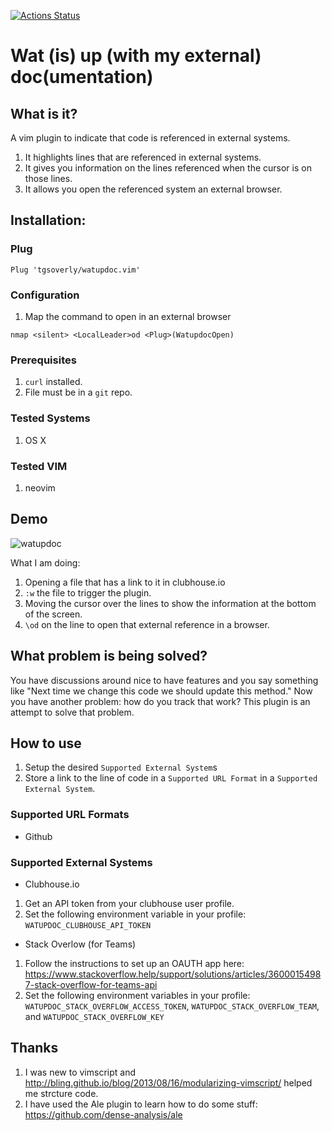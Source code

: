 [![Actions Status](https://github.com/tgsoverly/watupdoc.vim/workflows/CI/badge.svg)](https://github.com/tgsoverly/watupdoc.vim/actions)

# Wat (is) up (with my external) doc(umentation)

## What is it?

A vim plugin to indicate that code is referenced in external systems.

1. It highlights lines that are referenced in external systems.
1. It gives you information on the lines referenced when the cursor is on those lines.
1. It allows you open the referenced system an external browser.

## Installation:

### Plug

```
Plug 'tgsoverly/watupdoc.vim'
```

### Configuration

1. Map the command to open in an external browser
```
nmap <silent> <LocalLeader>od <Plug>(WatupdocOpen)
```

### Prerequisites

1. `curl` installed.
1. File must be in a `git` repo.

### Tested Systems

1. OS X

### Tested VIM

1. neovim

## Demo

![watupdoc](https://user-images.githubusercontent.com/482572/94562513-6cfc6500-0233-11eb-9a2e-0d62e608cf43.gif)

What I am doing:

1. Opening a file that has a link to it in clubhouse.io
2. `:w` the file to trigger the plugin.
3. Moving the cursor over the lines to show the information at the bottom of the screen.
4. `\od` on the line to open that external reference in a browser.

## What problem is being solved?

You have discussions around nice to have features and you say something like "Next time we change this code we should update this method."  Now you have another problem: how do you track that work?  This plugin is an attempt to solve that problem.

## How to use

1. Setup the desired `Supported External System`s
1. Store a link to the line of code in a `Supported URL Format` in a `Supported External System`.

### Supported URL Formats

* Github

### Supported External Systems

* Clubhouse.io

1. Get an API token from your clubhouse user profile.
1. Set the following environment variable in your profile: `WATUPDOC_CLUBHOUSE_API_TOKEN`

* Stack Overlow (for Teams)

1. Follow the instructions to set up an OAUTH app here: https://www.stackoverflow.help/support/solutions/articles/36000154987-stack-overflow-for-teams-api
1. Set the following environment variables in your profile: `WATUPDOC_STACK_OVERFLOW_ACCESS_TOKEN`, `WATUPDOC_STACK_OVERFLOW_TEAM`, and `WATUPDOC_STACK_OVERFLOW_KEY`

## Thanks

1. I was new to vimscript and http://bling.github.io/blog/2013/08/16/modularizing-vimscript/ helped me strcture code.
1. I have used the Ale plugin to learn how to do some stuff: https://github.com/dense-analysis/ale
